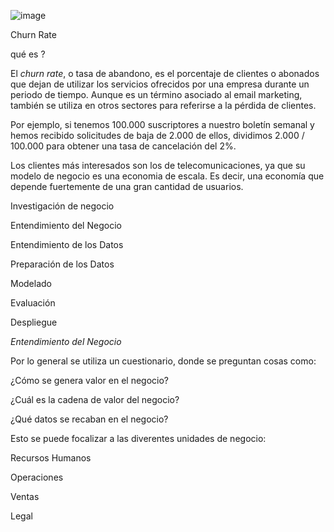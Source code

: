 
![image](https://user-images.githubusercontent.com/108952236/211149815-3836e138-1a6a-4e5f-bfab-a073022ecec5.png)





Churn Rate

qué es ?

El *churn rate*, o tasa de abandono, es el porcentaje de clientes o abonados que dejan de utilizar los servicios ofrecidos por una empresa durante un periodo de tiempo. Aunque es un término asociado al email marketing, también se utiliza en otros sectores para referirse a la pérdida de clientes.

Por ejemplo, si tenemos 100.000 suscriptores a nuestro boletín semanal y hemos recibido solicitudes de baja de 2.000 de ellos, dividimos 2.000 / 100.000 para obtener una tasa de cancelación del 2%.

Los clientes más interesados son los de telecomunicaciones, ya que su modelo de negocio es una economia de escala. Es decir, una economía que depende fuertemente de una gran cantidad de usuarios.

Investigación de negocio

Entendimiento del Negocio

Entendimiento de los Datos

Preparación de los Datos

Modelado

Evaluación

Despliegue

*Entendimiento del Negocio*

Por lo general se utiliza un cuestionario, donde se preguntan cosas como:

¿Cómo se genera valor en el negocio?

¿Cuál es la cadena de valor del negocio?

¿Qué datos se recaban en el negocio?

Esto se puede focalizar a las diverentes unidades de negocio:

Recursos Humanos

Operaciones

Ventas

Legal
